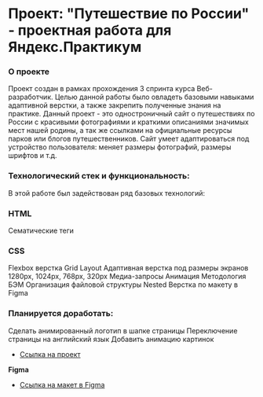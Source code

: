 # Проект: "Путешествие по России" - проектная работа для Яндекс.Практикум

### О проекте

Проект создан в рамках прохождения 3 спринта курса Веб-разработчик.
Целью данной работы было овладеть базовыми навыками адаптивной верстки, а также закрепить полученные знания на практике.
Данный проект - это одностроничный сайт о путешествиях по России с красивыми фотографиями и краткими описаниями значимых мест нашей родины, а так же ссылками на официальные ресурсы парков или блогов путешественников.
Сайт умеет адаптироваться под устройство пользователя: меняет размеры фотографий, размеры шрифтов и т.д. 



### Технологический стек и функциональность:

В этой работе был задействован ряд базовых технологий:

### HTML

Сематические теги

### CSS

Flexbox верстка
Grid Layout
Адаптивная верстка под размеры экранов 1280px, 1024px, 768px, 320px
Медиа-запросы
Анимация
Методология БЭМ
Организация файловой структуры Nested
Верстка по макету в Figma
 
### Планируется доработать:

Сделать анимированный логотип в шапке страницы
Переключение страницы на английский язык
Добавить анимацию картинок



* [Ссылка на проект](https://evgeniya089.github.io/russian-travel/)



**Figma**

* [Ссылка на макет в Figma](https://www.figma.com/file/5S2WSbEFL6awjVWJ0NWL8Q/Sprint-3_-Russia-_-desktop-mobile?node-id=28503%3A0)


